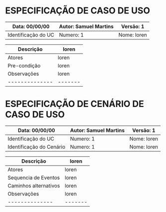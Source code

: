 
# ESPECIFICAÇÃO DE CASO DE USO

| Data: 00/00/00      | Autor: Samuel Martins | Versão: 1   |
|---------------------|------                 |-------------|
| Identificação do UC | Numero: 1 | Nome: loren |

| Descrição    | loren |
|--------------|-------|
| Atores       | loren |
| Pre-condição | loren |
| Observações  | loren |
|--------------|-------|

# ESPECIFICAÇÃO DE CENÁRIO DE CASO DE USO

| Data: 00/00/00           | Autor: Samuel Martins | Versão: 1   |
|--------------------------|------                 |-------------|
| Identificação do UC      | Numero: 1 | Nome: loren |
| Identificação do Cenário | Numero: 1 | Nome: loren |

| Descrição             | loren   |
|-----------------------|---------|
| Atores                | loren   |
| Sequencia de Eventos  | loren   |
| Caminhos alternativos | loren   |
| Observações           | loren   |
| --------------        | ------- |